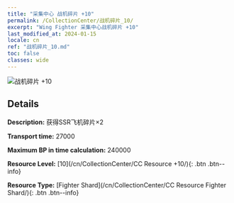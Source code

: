 ```yaml
---
title: "采集中心 战机碎片 +10"
permalink: /CollectionCenter/战机碎片_10/
excerpt: "Wing Fighter 采集中心战机碎片 +10"
last_modified_at: 2024-01-15
locale: cn
ref: "战机碎片_10.md"
toc: false
classes: wide
---
```



![战机碎片 +10](/images/cc/CC_Fighter_Shard_6.png)

## Details

  **Description:** 获得SSR飞机碎片×2

  **Transport time:** 27000

  **Maximum BP in time calculation:** 240000

  **Resource Level:** [10](/cn/CollectionCenter/CC Resource +10/){: .btn .btn--info}

  **Resource Type:** [Fighter Shard](/cn/CollectionCenter/CC Resource Fighter Shard/){: .btn .btn--info}

